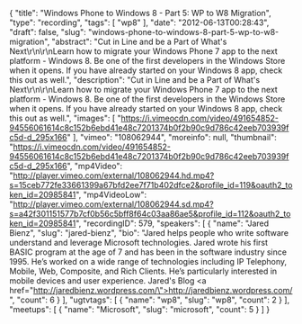 {
  "title": "Windows Phone to Windows 8 - Part 5: WP to W8 Migration",
  "type": "recording",
  "tags": [
    "wp8"
  ],
  "date": "2012-06-13T00:28:43",
  "draft": false,
  "slug": "windows-phone-to-windows-8-part-5-wp-to-w8-migration",
  "abstract": "Cut in Line and be a Part of What's Next\r\n\r\nLearn how to migrate your Windows Phone 7 app to the next platform - Windows 8. Be one of the first developers in the Windows Store when it opens. If you have already started on your Windows 8 app, check this out as well.",
  "description": "Cut in Line and be a Part of What's Next\r\n\r\nLearn how to migrate your Windows Phone 7 app to the next platform - Windows 8. Be one of the first developers in the Windows Store when it opens. If you have already started on your Windows 8 app, check this out as well.",
  "images": [
    "https://i.vimeocdn.com/video/491654852-94556061614c8c152b6ebd41e48c7201374b0f2b90c9d786c42eeb703939fc5d-d_295x166"
  ],
  "vimeo": "108062944",
  "moreinfo": null,
  "thumbnail": "https://i.vimeocdn.com/video/491654852-94556061614c8c152b6ebd41e48c7201374b0f2b90c9d786c42eeb703939fc5d-d_295x166",
  "mp4Video": "http://player.vimeo.com/external/108062944.hd.mp4?s=15ceb772fe33661399a67bfd2ee7f71b402dfce2&profile_id=119&oauth2_token_id=20985841",
  "mp4VideoLow": "http://player.vimeo.com/external/108062944.sd.mp4?s=a42f301151577b7cf0b56c5bff8f64c03aa86ae5&profile_id=112&oauth2_token_id=20985841",
  "recordingID": 579,
  "speakers": [
    {
      "name": "Jared Bienz",
      "slug": "jared-bienz",
      "bio": "Jared helps people who write software understand and leverage Microsoft technologies. Jared wrote his first BASIC program at the age of 7 and has been in the software industry since 1995. He’s worked on a wide range of technologies including IP Telephony, Mobile, Web, Composite, and Rich Clients. He’s particularly interested in mobile devices and user experience. Jared's Blog <a href=\"http://jaredbienz.wordpress.com/\">http://jaredbienz.wordpress.com/</a>",
      "count": 6
    }
  ],
  "ugtvtags": [
    {
      "name": "wp8",
      "slug": "wp8",
      "count": 2
    }
  ],
  "meetups": [
    {
      "name": "Microsoft",
      "slug": "microsoft",
      "count": 5
    }
  ]
}